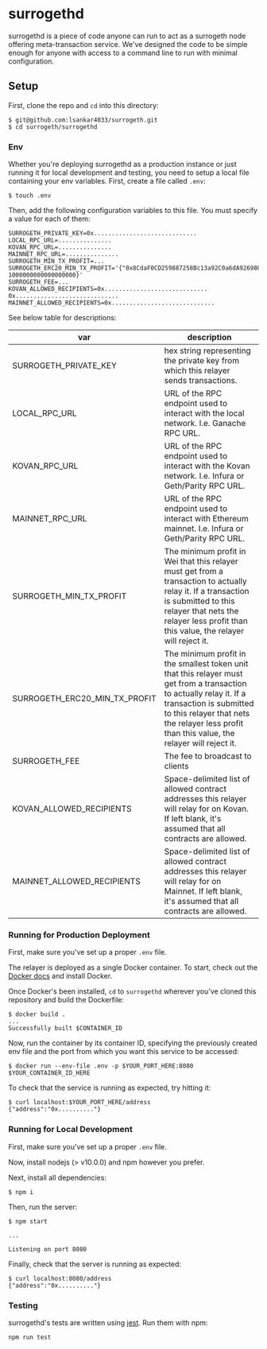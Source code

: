 # surrogethd

surrogethd is a piece of code anyone can run to act as a surrogeth node offering meta-transaction service. We've designed the code to be simple enough for anyone with access to a command line to run with minimal configuration.

## Setup

First, clone the repo and `cd` into this directory:

```
$ git@github.com:lsankar4033/surrogeth.git
$ cd surrogeth/surrogethd
```

### Env

Whether you're deploying surrogethd as a production instance or just running it for local development and testing, you need to setup a local file containing your env variables. First, create a file called `.env`:

```
$ touch .env
```

Then, add the following configuration variables to this file. You must specify a value for each of them:

```
SURROGETH_PRIVATE_KEY=0x.............................
LOCAL_RPC_URL=...............
KOVAN_RPC_URL=...............
MAINNET_RPC_URL=...............
SURROGETH_MIN_TX_PROFIT=...
SURROGETH_ERC20_MIN_TX_PROFIT='{"0x8CdaF0CD259887258Bc13a92C0a6dA92698644C0": 1000000000000000000}'
SURROGETH_FEE=...
KOVAN_ALLOWED_RECIPIENTS=0x............................. 0x.............................
MAINNET_ALLOWED_RECIPIENTS=0x.............................
```

See below table for descriptions:

| var                        | description                                                                                                                                                                                                                |
| -------------------------- | -------------------------------------------------------------------------------------------------------------------------------------------------------------------------------------------------------------------------- |
| SURROGETH_PRIVATE_KEY      | hex string representing the private key from which this relayer sends transactions.                                                                                                                                        |
| LOCAL_RPC_URL              | URL of the RPC endpoint used to interact with the local network. I.e. Ganache RPC URL.                                                                                                                                     |
| KOVAN_RPC_URL              | URL of the RPC endpoint used to interact with the Kovan network. I.e. Infura or Geth/Parity RPC URL.                                                                                                                       |
| MAINNET_RPC_URL            | URL of the RPC endpoint used to interact with Ethereum mainnet. I.e. Infura or Geth/Parity RPC URL.                                                                                                                        |
| SURROGETH_MIN_TX_PROFIT    | The minimum profit in Wei that this relayer must get from a transaction to actually relay it. If a transaction is submitted to this relayer that nets the relayer less profit than this value, the relayer will reject it. |
| SURROGETH_ERC20_MIN_TX_PROFIT | The minimum profit in the smallest token unit that this relayer must get from a transaction to actually relay it. If a transaction is submitted to this relayer that nets the relayer less profit than this value, the relayer will reject it. |
| SURROGETH_FEE              | The fee to broadcast to clients                                                                                                                                                                                            |
| KOVAN_ALLOWED_RECIPIENTS   | Space-delimited list of allowed contract addresses this relayer will relay for on Kovan. If left blank, it's assumed that all contracts are allowed.                                                                       |
| MAINNET_ALLOWED_RECIPIENTS | Space-delimited list of allowed contract addresses this relayer will relay for on Mainnet. If left blank, it's assumed that all contracts are allowed.                                                                     |

### Running for Production Deployment

First, make sure you've set up a proper `.env` file.

The relayer is deployed as a single Docker container. To start, check out the [Docker docs](https://docs.docker.com) and install Docker.

Once Docker's been installed, `cd` to `surrogethd` wherever you've cloned this repository and build the Dockerfile:

```
$ docker build .
...
Successfully built $CONTAINER_ID
```

Now, run the container by its container ID, specifying the previously created env file and the port from which you want this service to be accessed:

```
$ docker run --env-file .env -p $YOUR_PORT_HERE:8080 $YOUR_CONTAINER_ID_HERE
```

To check that the service is running as expected, try hitting it:

```
$ curl localhost:$YOUR_PORT_HERE/address
{"address":"0x.........."}
```

### Running for Local Development

First, make sure you've set up a proper `.env` file.

Now, install nodejs (> v10.0.0) and npm however you prefer.

Next, install all dependencies:

```
$ npm i
```

Then, run the server:

```
$ npm start

...

Listening on port 8080
```

Finally, check that the server is running as expected:

```
$ curl localhost:8080/address
{"address":"0x.........."}
```

### Testing

surrogethd's tests are written using [jest](https://jestjs.io/en/). Run them with npm:

```
npm run test
```
